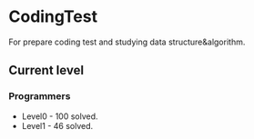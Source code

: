 # CodingTest

For prepare coding test and studying data structure&algorithm.

## Current level

### Programmers

- Level0 - 100 solved.
- Level1 - 46 solved.
